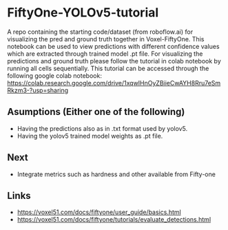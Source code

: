 # FiftyOne-YOLOv5-tutorial
A repo containing the starting code/dataset (from roboflow.ai) for visualizing the pred and ground truth together in Voxel-FiftyOne. 
This notebook can be used to view predictions with different confidence values which are extracted through trained model .pt file.
For visualizing the predictions and ground truth please follow the tutorial in colab notebook by running all cells sequentially.
This tutorial can be accessed through the following google colab notebook: https://colab.research.google.com/drive/1xqwIHnOyZBiieCwAYH8Rru7eSmRkzm3-?usp=sharing

## Asumptions (Either one of the following)
* Having the predictions also as in .txt format used by yolov5. 
* Having the yolov5 trained model weights as .pt file.

## Next 
* Integrate metrics such as hardness and other available from Fifty-one

## Links
* https://voxel51.com/docs/fiftyone/user_guide/basics.html
* https://voxel51.com/docs/fiftyone/tutorials/evaluate_detections.html
